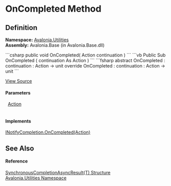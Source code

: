 # OnCompleted Method




## Definition
**Namespace:** <a href="N_Avalonia_Utilities">Avalonia.Utilities</a>  
**Assembly:** Avalonia.Base (in Avalonia.Base.dll)

<Tabs groupId="api-code-preview">
<TabItem value="csharp" label="C#">
```csharp
public void OnCompleted(
	Action continuation
)
```
</TabItem>
<TabItem value="vb" label="VB">
```vb
Public Sub OnCompleted ( 
	continuation As Action
)
```
</TabItem>
<TabItem value="fsharp" label="F#">
```fsharp
abstract OnCompleted : 
        continuation : Action -> unit 
override OnCompleted : 
        continuation : Action -> unit 
```
</TabItem>
</Tabs>



<a href="https://github.com/AvaloniaUI/Avalonia/tree/master/src/Avalonia.Base/Utilities/SynchronousCompletionAsyncResult.cs#L53" title="View the source code">View Source</a>



#### Parameters
<dl><dt>  <a href="https://learn.microsoft.com/dotnet/api/system.action" target="_blank" rel="noopener noreferrer">Action</a></dt><dd> </dd></dl>

#### Implements
<a href="https://learn.microsoft.com/dotnet/api/system.runtime.compilerservices.inotifycompletion.oncompleted" target="_blank" rel="noopener noreferrer">INotifyCompletion.OnCompleted(Action)</a>  


## See Also


#### Reference
<a href="T_Avalonia_Utilities_SynchronousCompletionAsyncResult_1">SynchronousCompletionAsyncResult(T) Structure</a>  
<a href="N_Avalonia_Utilities">Avalonia.Utilities Namespace</a>  

